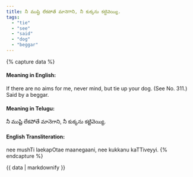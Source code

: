 ```yaml
---
title: నీ ముష్టి లేకపోతే మానెగాని, నీ కుక్కను కట్టివెయ్యి.
tags:
  - "tie"
  - "see"
  - "said"
  - "dog"
  - "beggar"
---
```


{% capture data %}
#### Meaning in English:
If there are no aims for me, never mind, but tie up your dog.
(See No. 311.)
Said by a beggar.

#### Meaning in Telugu:
నీ ముష్టి లేకపోతే మానెగాని, నీ కుక్కను కట్టివెయ్యి.

#### English Transliteration:
nee mushTi laekapOtae maanegaani, nee kukkanu kaTTiveyyi.
{% endcapture %}

<div class="notice">{{ data | markdownify }}</div>

